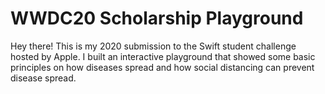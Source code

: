 # WWDC20 Scholarship Playground
Hey there! This is my 2020 submission to the Swift student challenge hosted by Apple. I built an interactive playground that showed some basic principles on how diseases spread and how social distancing can prevent disease spread.
